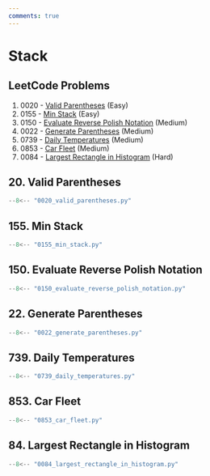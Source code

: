 ```yaml
---
comments: true
---
```


# Stack

## LeetCode Problems

1. 0020 - [Valid Parentheses](https://leetcode.com/problems/valid-parentheses/) (Easy)
2. 0155 - [Min Stack](https://leetcode.com/problems/min-stack/) (Easy)
3. 0150 - [Evaluate Reverse Polish Notation](https://leetcode.com/problems/evaluate-reverse-polish-notation/) (Medium)
4. 0022 - [Generate Parentheses](https://leetcode.com/problems/generate-parentheses/) (Medium)
5. 0739 - [Daily Temperatures](https://leetcode.com/problems/daily-temperatures/) (Medium)
6. 0853 - [Car Fleet](https://leetcode.com/problems/car-fleet/) (Medium)
7. 0084 - [Largest Rectangle in Histogram](https://leetcode.com/problems/largest-rectangle-in-histogram/) (Hard)

## 20. Valid Parentheses

```python
--8<-- "0020_valid_parentheses.py"
```

## 155. Min Stack

```python
--8<-- "0155_min_stack.py"
```

## 150. Evaluate Reverse Polish Notation

```python
--8<-- "0150_evaluate_reverse_polish_notation.py"
```

## 22. Generate Parentheses

```python
--8<-- "0022_generate_parentheses.py"
```

## 739. Daily Temperatures

```python
--8<-- "0739_daily_temperatures.py"
```

## 853. Car Fleet

```python
--8<-- "0853_car_fleet.py"
```

## 84. Largest Rectangle in Histogram

```python
--8<-- "0084_largest_rectangle_in_histogram.py"
```
